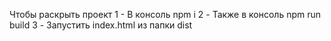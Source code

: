 Чтобы раскрыть проект
1 - В консоль npm i
2 - Также в консоль npm run build
3 - Запустить index.html из папки dist
